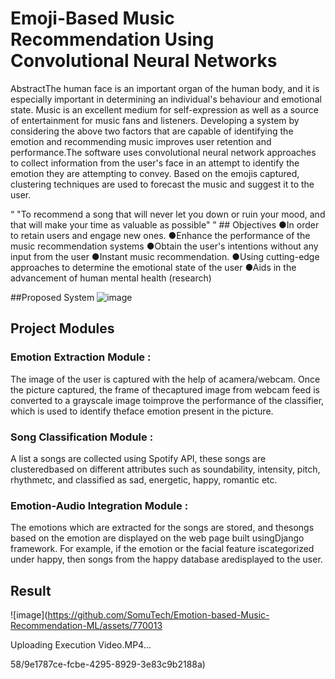 # Emoji-Based Music Recommendation Using Convolutional Neural Networks
AbstractThe human face is an important organ of the human body, and it is especially important in determining an individual's behaviour and emotional state. Music is an excellent medium for self-expression as well as a source of entertainment for music fans and listeners. Developing a system by considering the above two factors that are capable  of  identifying  the  emotion  and  recommending  music improves user retention and performance.The software uses convolutional neural network approaches to collect information from the user's face in an attempt to identify the emotion  they  are  attempting  to  convey.  Based  on  the  emojis captured, clustering techniques are used to forecast the music and suggest it to the user.

<q>
"To recommend a song that will never let you down or ruin your mood, and that will make your time as valuable as possible"
</q>
## Objectives
●In order to retain users and engage new ones.
●Enhance  the  performance  of  the  music recommendation systems
●Obtain the user's intentions without any input from the  user
●Instant music recommendation.
●Using  cutting-edge  approaches  to  determine the emotional state of the user
●Aids  in  the  advancement  of  human  mental health (research)

##Proposed System
![image](https://github.com/SomuTech/Emotion-based-Music-Recommendation-ML/assets/77001358/d58ce033-58e1-4290-92f7-5f73c3f4f3d7)

## Project Modules
### Emotion  Extraction  Module :
The    image    of    the    user    is    captured    with    the    help    of    acamera/webcam.    Once    the    picture    captured,    the    frame    of    thecaptured  image  from  webcam feed is  converted to a grayscale image  toimprove  the performance of the  classifier, which is used to identify theface emotion present in the picture.
### Song Classification Module :
A list a songs are collected using Spotify API, these songs are clusteredbased on different attributes such as soundability, intensity, pitch, rhythmetc, and classified as sad, energetic, happy, romantic etc.
### Emotion-Audio Integration Module :
The  emotions  which  are  extracted  for the  songs  are stored, and thesongs based on the emotion are displayed on the web page built usingDjango framework.  For  example,  if  the  emotion  or  the  facial  feature  iscategorized    under    happy,    then  songs  from  the  happy  database  aredisplayed to the user.

## Result
![image](https://github.com/SomuTech/Emotion-based-Music-Recommendation-ML/assets/770013

Uploading Execution Video.MP4…

58/9e1787ce-fcbe-4295-8929-3e83c9b2188a)




